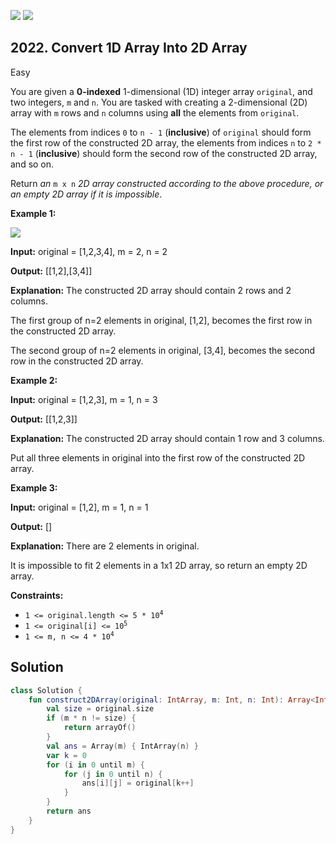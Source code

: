[![](https://img.shields.io/github/stars/javadev/LeetCode-in-Kotlin?label=Stars&style=flat-square)](https://github.com/javadev/LeetCode-in-Kotlin)
[![](https://img.shields.io/github/forks/javadev/LeetCode-in-Kotlin?label=Fork%20me%20on%20GitHub%20&style=flat-square)](https://github.com/javadev/LeetCode-in-Kotlin/fork)

## 2022\. Convert 1D Array Into 2D Array

Easy

You are given a **0-indexed** 1-dimensional (1D) integer array `original`, and two integers, `m` and `n`. You are tasked with creating a 2-dimensional (2D) array with `m` rows and `n` columns using **all** the elements from `original`.

The elements from indices `0` to `n - 1` (**inclusive**) of `original` should form the first row of the constructed 2D array, the elements from indices `n` to `2 * n - 1` (**inclusive**) should form the second row of the constructed 2D array, and so on.

Return _an_ `m x n` _2D array constructed according to the above procedure, or an empty 2D array if it is impossible_.

**Example 1:**

![](https://assets.leetcode.com/uploads/2021/08/26/image-20210826114243-1.png)

**Input:** original = [1,2,3,4], m = 2, n = 2

**Output:** [[1,2],[3,4]]

**Explanation:** The constructed 2D array should contain 2 rows and 2 columns. 

The first group of n=2 elements in original, [1,2], becomes the first row in the constructed 2D array. 

The second group of n=2 elements in original, [3,4], becomes the second row in the constructed 2D array.

**Example 2:**

**Input:** original = [1,2,3], m = 1, n = 3

**Output:** [[1,2,3]]

**Explanation:** The constructed 2D array should contain 1 row and 3 columns. 

Put all three elements in original into the first row of the constructed 2D array.

**Example 3:**

**Input:** original = [1,2], m = 1, n = 1

**Output:** []

**Explanation:** There are 2 elements in original. 

It is impossible to fit 2 elements in a 1x1 2D array, so return an empty 2D array.

**Constraints:**

*   <code>1 <= original.length <= 5 * 10<sup>4</sup></code>
*   <code>1 <= original[i] <= 10<sup>5</sup></code>
*   <code>1 <= m, n <= 4 * 10<sup>4</sup></code>

## Solution

```kotlin
class Solution {
    fun construct2DArray(original: IntArray, m: Int, n: Int): Array<IntArray> {
        val size = original.size
        if (m * n != size) {
            return arrayOf()
        }
        val ans = Array(m) { IntArray(n) }
        var k = 0
        for (i in 0 until m) {
            for (j in 0 until n) {
                ans[i][j] = original[k++]
            }
        }
        return ans
    }
}
```
